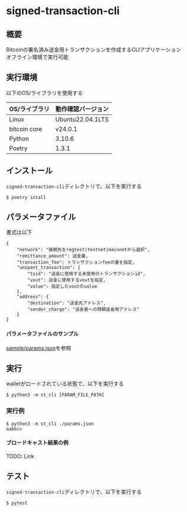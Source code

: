 # signed-transaction-cli

## 概要

Bitcoinの署名済み送金用トランザクションを作成するCLIアプリケーション  
オフライン環境で実行可能

## 実行環境

以下のOS/ライブラリを使用する

|  OS/ライブラリ  |  動作確認バージョン  |
| ---- | ---- |
|  Linux  |  Ubuntu22.04.1LTS  |
|  bitcoin core  |  v24.0.1  |
|  Python  |  3.10.6  |
|  Poetry  |  1.3.1  |


## インストール

`signed-transaction-cli`ディレクトリで、以下を実行する
```
$ poetry intall
```

## パラメータファイル

書式は以下

```
{
    "network": "接続先をregtest|testnet|mainnetから選択",
    "remittance_amount": 送金量,
    "transaction_fee": トランザクションfeeの量を指定,
    "unspent_transaction": {
        "txid": "送金に使用する未使用のトランザクションid",
        "vout": 送金に使用するvoutを指定,
        "value": 指定したvoutのvalue
    },
    "address": {
        "destination": "送金先アドレス",
        "sender_charge": "送金者への残額返金用アドレス"
    }
}

```

#### パラメータファイルのサンプル

[sample/params.json](./sample/params.json)を参照

## 実行

walletがロードされている状態で、以下を実行する

```
$ python3 -m st_cli [PARAM_FILE_PATH]
```
### 実行例

```
$ python3 -m st_cli ./params.json
aabbcc

```
#### ブロードキャスト結果の例

TODO: Link

## テスト

`signed-transaction-cli`ディレクトリで、以下を実行する

```
$ pytest
```